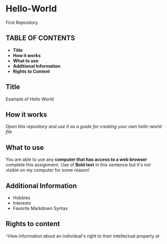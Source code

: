 # Hello-World
First Repository
## TABLE OF CONTENTS
- **Title**
- **How it works**
- **What to use**
- **Additional Information**
- **Rights to Content**

## Title
Example of Hello World

## How it works
*Open this repository and use it as a guide for creating your own hello-world file*

## What to use
You are able to use any **computer that has access to a web browser** complete this assignment. Use of **Bold text** in this sentence but it's not visible on my computer for some reason! 

## Additional Information
- Hobbies
- Interests
- Favorite Markdown Syntax

## Rights to content
-View information about an individual's right to their intellectual property at [
](https://www.wipo.int/about-ip/en/)

